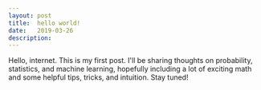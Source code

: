 ```yaml
---
layout: post
title:  hello world! 
date:   2019-03-26
description:  
---
```


Hello, internet. This is my first post. I'll be sharing thoughts on probability, statistics, and machine learning, hopefully including a lot of exciting math and some helpful tips, tricks, and intuition. Stay tuned!  
